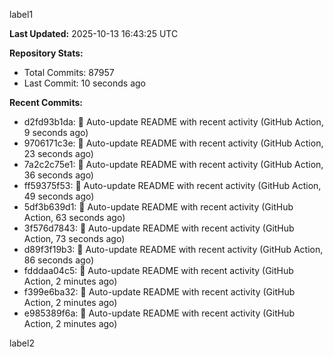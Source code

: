 
label1 
<!-- ACTIVITY_START -->
**Last Updated:** 2025-10-13 16:43:25 UTC

**Repository Stats:**
- Total Commits: 87957
- Last Commit: 10 seconds ago

**Recent Commits:**
- d2fd93b1da: 🤖 Auto-update README with recent activity (GitHub Action, 9 seconds ago)
- 9706171c3e: 🤖 Auto-update README with recent activity (GitHub Action, 23 seconds ago)
- 7a2c2c75e1: 🤖 Auto-update README with recent activity (GitHub Action, 36 seconds ago)
- ff59375f53: 🤖 Auto-update README with recent activity (GitHub Action, 49 seconds ago)
- 5df3b639d1: 🤖 Auto-update README with recent activity (GitHub Action, 63 seconds ago)
- 3f576d7843: 🤖 Auto-update README with recent activity (GitHub Action, 73 seconds ago)
- d89f3f19b3: 🤖 Auto-update README with recent activity (GitHub Action, 86 seconds ago)
- fdddaa04c5: 🤖 Auto-update README with recent activity (GitHub Action, 2 minutes ago)
- f399e6ba32: 🤖 Auto-update README with recent activity (GitHub Action, 2 minutes ago)
- e985389f6a: 🤖 Auto-update README with recent activity (GitHub Action, 2 minutes ago)
<!-- ACTIVITY_END -->

label2
